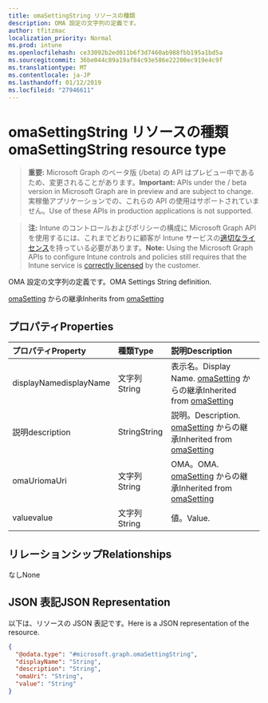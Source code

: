 ```yaml
---
title: omaSettingString リソースの種類
description: OMA 設定の文字列の定義です。
author: tfitzmac
localization_priority: Normal
ms.prod: intune
ms.openlocfilehash: ce33092b2ed011b6f3d7460ab988fbb195a1bd5a
ms.sourcegitcommit: 36be044c89a19af84c93e586e22200ec919e4c9f
ms.translationtype: MT
ms.contentlocale: ja-JP
ms.lasthandoff: 01/12/2019
ms.locfileid: "27946611"
---
```

# <a name="omasettingstring-resource-type"></a><span data-ttu-id="3276b-103">omaSettingString リソースの種類</span><span class="sxs-lookup"><span data-stu-id="3276b-103">omaSettingString resource type</span></span>

> <span data-ttu-id="3276b-104">**重要:** Microsoft Graph のベータ版 (/beta) の API はプレビュー中であるため、変更されることがあります。</span><span class="sxs-lookup"><span data-stu-id="3276b-104">**Important:** APIs under the / beta version in Microsoft Graph are in preview and are subject to change.</span></span> <span data-ttu-id="3276b-105">実稼働アプリケーションでの、これらの API の使用はサポートされていません。</span><span class="sxs-lookup"><span data-stu-id="3276b-105">Use of these APIs in production applications is not supported.</span></span>

> <span data-ttu-id="3276b-106">**注:** Intune のコントロールおよびポリシーの構成に Microsoft Graph API を使用するには、これまでどおりに顧客が Intune サービスの[適切なライセンス](https://go.microsoft.com/fwlink/?linkid=839381)を持っている必要があります。</span><span class="sxs-lookup"><span data-stu-id="3276b-106">**Note:** Using the Microsoft Graph APIs to configure Intune controls and policies still requires that the Intune service is [correctly licensed](https://go.microsoft.com/fwlink/?linkid=839381) by the customer.</span></span>

<span data-ttu-id="3276b-107">OMA 設定の文字列の定義です。</span><span class="sxs-lookup"><span data-stu-id="3276b-107">OMA Settings String definition.</span></span>

<span data-ttu-id="3276b-108">[omaSetting](../resources/intune-deviceconfig-omasetting.md) からの継承</span><span class="sxs-lookup"><span data-stu-id="3276b-108">Inherits from [omaSetting](../resources/intune-deviceconfig-omasetting.md)</span></span>

## <a name="properties"></a><span data-ttu-id="3276b-109">プロパティ</span><span class="sxs-lookup"><span data-stu-id="3276b-109">Properties</span></span>
|<span data-ttu-id="3276b-110">プロパティ</span><span class="sxs-lookup"><span data-stu-id="3276b-110">Property</span></span>|<span data-ttu-id="3276b-111">種類</span><span class="sxs-lookup"><span data-stu-id="3276b-111">Type</span></span>|<span data-ttu-id="3276b-112">説明</span><span class="sxs-lookup"><span data-stu-id="3276b-112">Description</span></span>|
|:---|:---|:---|
|<span data-ttu-id="3276b-113">displayName</span><span class="sxs-lookup"><span data-stu-id="3276b-113">displayName</span></span>|<span data-ttu-id="3276b-114">文字列</span><span class="sxs-lookup"><span data-stu-id="3276b-114">String</span></span>|<span data-ttu-id="3276b-115">表示名。</span><span class="sxs-lookup"><span data-stu-id="3276b-115">Display Name.</span></span> <span data-ttu-id="3276b-116">[omaSetting](../resources/intune-deviceconfig-omasetting.md) からの継承</span><span class="sxs-lookup"><span data-stu-id="3276b-116">Inherited from [omaSetting](../resources/intune-deviceconfig-omasetting.md)</span></span>|
|<span data-ttu-id="3276b-117">説明</span><span class="sxs-lookup"><span data-stu-id="3276b-117">description</span></span>|<span data-ttu-id="3276b-118">String</span><span class="sxs-lookup"><span data-stu-id="3276b-118">String</span></span>|<span data-ttu-id="3276b-119">説明。</span><span class="sxs-lookup"><span data-stu-id="3276b-119">Description.</span></span> <span data-ttu-id="3276b-120">[omaSetting](../resources/intune-deviceconfig-omasetting.md) からの継承</span><span class="sxs-lookup"><span data-stu-id="3276b-120">Inherited from [omaSetting](../resources/intune-deviceconfig-omasetting.md)</span></span>|
|<span data-ttu-id="3276b-121">omaUri</span><span class="sxs-lookup"><span data-stu-id="3276b-121">omaUri</span></span>|<span data-ttu-id="3276b-122">文字列</span><span class="sxs-lookup"><span data-stu-id="3276b-122">String</span></span>|<span data-ttu-id="3276b-123">OMA。</span><span class="sxs-lookup"><span data-stu-id="3276b-123">OMA.</span></span> <span data-ttu-id="3276b-124">[omaSetting](../resources/intune-deviceconfig-omasetting.md) からの継承</span><span class="sxs-lookup"><span data-stu-id="3276b-124">Inherited from [omaSetting](../resources/intune-deviceconfig-omasetting.md)</span></span>|
|<span data-ttu-id="3276b-125">value</span><span class="sxs-lookup"><span data-stu-id="3276b-125">value</span></span>|<span data-ttu-id="3276b-126">文字列</span><span class="sxs-lookup"><span data-stu-id="3276b-126">String</span></span>|<span data-ttu-id="3276b-127">値。</span><span class="sxs-lookup"><span data-stu-id="3276b-127">Value.</span></span>|

## <a name="relationships"></a><span data-ttu-id="3276b-128">リレーションシップ</span><span class="sxs-lookup"><span data-stu-id="3276b-128">Relationships</span></span>
<span data-ttu-id="3276b-129">なし</span><span class="sxs-lookup"><span data-stu-id="3276b-129">None</span></span>
## <a name="json-representation"></a><span data-ttu-id="3276b-130">JSON 表記</span><span class="sxs-lookup"><span data-stu-id="3276b-130">JSON Representation</span></span>
<span data-ttu-id="3276b-131">以下は、リソースの JSON 表記です。</span><span class="sxs-lookup"><span data-stu-id="3276b-131">Here is a JSON representation of the resource.</span></span>
<!-- {
  "blockType": "resource",
  "@odata.type": "microsoft.graph.omaSettingString"
}
-->
``` json
{
  "@odata.type": "#microsoft.graph.omaSettingString",
  "displayName": "String",
  "description": "String",
  "omaUri": "String",
  "value": "String"
}
```





